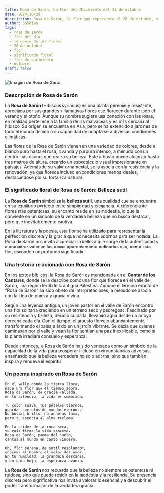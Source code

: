 ```yaml
---
title: Rosa de Sarón, La Flor del Nacimiento del 28 de octubre
date: 2024-10-28
description: Rosa de Sarón, la flor que representa el 28 de octubre, simboliza Belleza sutil. Descubre su fascinante historia, significado en el lenguaje de las flores y una poesía que celebra su belleza.
author: 365días
tags:
  - rosa de sarón
  - flor del día
  - lenguaje de las flores
  - 28 de octubre
  - flor
  - significado floral
  - flor de nacimiento
  - octubre
draft: false
---
```


![Imagen de Rosa de Sarón](https://cdn.pixabay.com/photo/2022/08/14/07/18/flower-7385082_640.jpg#center)


### Descripción de Rosa de Sarón

La **Rosa de Sarón** (Hibiscus syriacus) es una planta perenne y resistente, apreciada por sus grandes y llamativas flores que florecen durante todo el verano y el otoño. Aunque su nombre sugiere una conexión con las rosas, en realidad pertenece a la familia de las malváceas y es más cercana al hibisco. Su origen se encuentra en Asia, pero se ha extendido a jardines de todo el mundo debido a su capacidad de adaptarse a diversas condiciones climáticas.

Las flores de la Rosa de Sarón vienen en una variedad de colores, desde el blanco puro hasta el rosa, lavanda y púrpura intenso, a menudo con un centro más oscuro que realza su belleza. Este arbusto puede alcanzar hasta tres metros de altura, creando un espectáculo visual impresionante en paisajes. Además de su valor ornamental, se la asocia con la resistencia y la renovación, ya que florece incluso en condiciones menos ideales, destacándose por su fortaleza natural.

### El significado floral de Rosa de Sarón: Belleza sutil

La **Rosa de Sarón** simboliza la **belleza sutil**, una cualidad que se encuentra en su equilibrio perfecto entre simplicidad y elegancia. A diferencia de flores más ostentosas, su encanto reside en su modestia, lo que la convierte en un símbolo de la verdadera belleza que no busca destacar, pero que inevitablemente cautiva.

En la literatura y la poesía, esta flor se ha utilizado para representar la perfección discreta y la gracia que no necesita adornos para ser notada. La Rosa de Sarón nos invita a apreciar la belleza que surge de la autenticidad y a encontrar valor en las cosas aparentemente ordinarias que, como esta flor, esconden un profundo significado.

### Una historia relacionada con Rosa de Sarón

En los textos bíblicos, la Rosa de Sarón es mencionada en el **Cantar de los Cantares**, donde se la describe como una flor que florece en el valle de Sarón, una región fértil de la antigua Palestina. Aunque el término exacto de "Rosa de Sarón" ha sido objeto de interpretaciones, a menudo se asocia con la idea de pureza y gracia divina.

Según una leyenda antigua, un joven pastor en el valle de Sarón encontró una flor solitaria creciendo en un terreno seco y pedregoso. Fascinado por su resistencia y belleza, decidió cuidarla, llevando agua desde un arroyo cercano cada día. Con el tiempo, el arbusto floreció abundantemente, transformando el paisaje árido en un jardín vibrante. Se decía que quienes caminaban por el valle y veían la flor sentían una paz inexplicable, como si la planta irradiara consuelo y esperanza.

Desde entonces, la Rosa de Sarón ha sido venerada como un símbolo de la capacidad de la vida para prosperar incluso en circunstancias adversas, enseñando que la belleza verdadera no solo adorna, sino que también inspira y renueva el espíritu.

### Un poema inspirado en Rosa de Sarón

```
En el valle donde la tierra llora,  
nace una flor que el tiempo adora.  
Rosa de Sarón, de gracia callada,  
en tu silencio, la vida es sembrada.

Tu color suave, tus pétalos tiernos,  
guardan secretos de mundos eternos.  
No buscas brillo, no anhelas fama,  
pero tu esencia al alma reclama.

En la aridez de la roca seca,  
tu raíz firme la vida conecta.  
Rosa de Sarón, poema del suelo,  
cantas al mundo un canto sincero.

Oh, flor serena, de sutil resplandor,  
enseñas al hombre el valor del amor.  
En tu humildad, la grandeza descansa,  
y en cada hoja, la esperanza avanza.
```

La **Rosa de Sarón** nos recuerda que la belleza no siempre es ostentosa ni ruidosa, sino que puede residir en la modestia y la resiliencia. Su presencia discreta pero significativa nos invita a valorar lo esencial y a descubrir el poder transformador de la verdadera gracia.